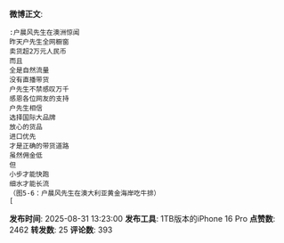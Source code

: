 **微博正文**: 
```
:户晨风先生在澳洲惊闻
昨天户先生全网橱窗
卖货超2万元人民币
而且
全是自然流量
没有直播带货
户先生不禁感叹万千
感恩各位网友的支持
户先生相信
选择国际大品牌
放心的货品
进口优先
才是正确的带货道路
虽然佣金低
但
小步才能快跑
细水才能长流
（图5-6：户晨风先生在澳大利亚黄金海岸吃牛排）
[
```
**发布时间**: 2025-08-31 13:23:00
**发布工具**: 1TB版本的iPhone 16 Pro
**点赞数**: 2462
**转发数**: 25
**评论数**: 393
